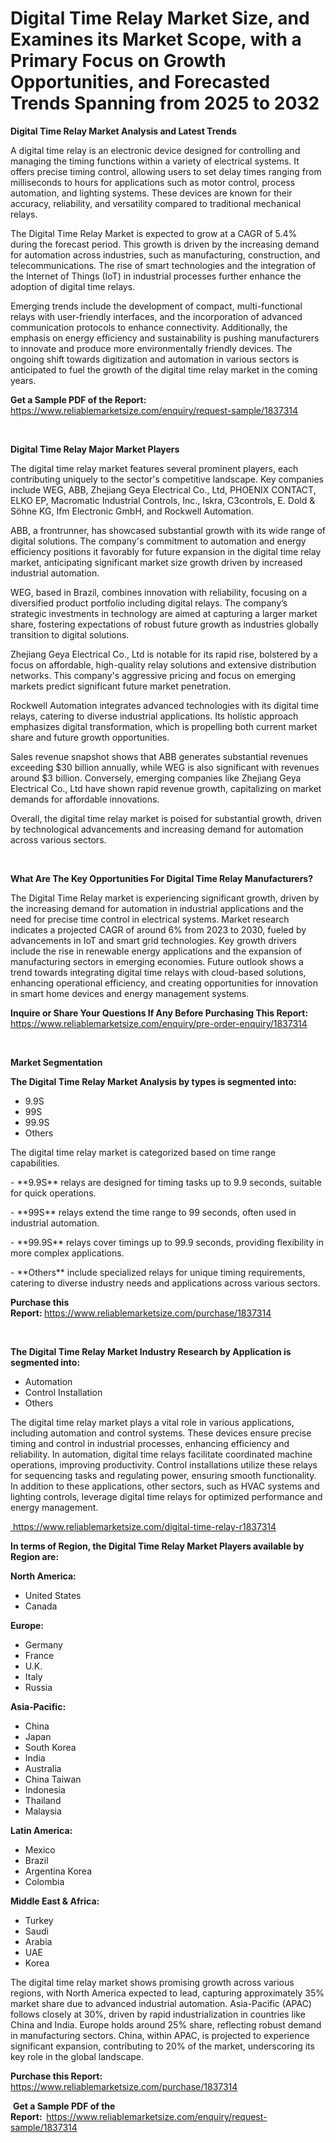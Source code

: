 <p><h1>Digital Time Relay Market Size, and Examines its Market Scope, with a Primary Focus on Growth Opportunities, and Forecasted Trends Spanning from 2025 to 2032</h1></p><p><strong>Digital Time Relay Market Analysis and Latest Trends</strong></p>
<p><p>A digital time relay is an electronic device designed for controlling and managing the timing functions within a variety of electrical systems. It offers precise timing control, allowing users to set delay times ranging from milliseconds to hours for applications such as motor control, process automation, and lighting systems. These devices are known for their accuracy, reliability, and versatility compared to traditional mechanical relays.</p><p>The Digital Time Relay Market is expected to grow at a CAGR of 5.4% during the forecast period. This growth is driven by the increasing demand for automation across industries, such as manufacturing, construction, and telecommunications. The rise of smart technologies and the integration of the Internet of Things (IoT) in industrial processes further enhance the adoption of digital time relays.</p><p>Emerging trends include the development of compact, multi-functional relays with user-friendly interfaces, and the incorporation of advanced communication protocols to enhance connectivity. Additionally, the emphasis on energy efficiency and sustainability is pushing manufacturers to innovate and produce more environmentally friendly devices. The ongoing shift towards digitization and automation in various sectors is anticipated to fuel the growth of the digital time relay market in the coming years.</p></p>
<p><strong>Get a Sample PDF of the Report:&nbsp;</strong> <a href="https://www.reliablemarketsize.com/enquiry/request-sample/1837314?utm_campaign=2281&utm_medium=2&utm_source=Github&utm_content=ia&utm_term=16042025&utm_id=digital-time-relay">https://www.reliablemarketsize.com/enquiry/request-sample/1837314</a></p>
<p>&nbsp;</p>
<p><strong>Digital Time Relay Major Market Players</strong></p>
<p><p>The digital time relay market features several prominent players, each contributing uniquely to the sector's competitive landscape. Key companies include WEG, ABB, Zhejiang Geya Electrical Co., Ltd, PHOENIX CONTACT, ELKO EP, Macromatic Industrial Controls, Inc., Iskra, C3controls, E. Dold & Söhne KG, Ifm Electronic GmbH, and Rockwell Automation.</p><p>ABB, a frontrunner, has showcased substantial growth with its wide range of digital solutions. The company's commitment to automation and energy efficiency positions it favorably for future expansion in the digital time relay market, anticipating significant market size growth driven by increased industrial automation.</p><p>WEG, based in Brazil, combines innovation with reliability, focusing on a diversified product portfolio including digital relays. The company’s strategic investments in technology are aimed at capturing a larger market share, fostering expectations of robust future growth as industries globally transition to digital solutions.</p><p>Zhejiang Geya Electrical Co., Ltd is notable for its rapid rise, bolstered by a focus on affordable, high-quality relay solutions and extensive distribution networks. This company's aggressive pricing and focus on emerging markets predict significant future market penetration.</p><p>Rockwell Automation integrates advanced technologies with its digital time relays, catering to diverse industrial applications. Its holistic approach emphasizes digital transformation, which is propelling both current market share and future growth opportunities.</p><p>Sales revenue snapshot shows that ABB generates substantial revenues exceeding $30 billion annually, while WEG is also significant with revenues around $3 billion. Conversely, emerging companies like Zhejiang Geya Electrical Co., Ltd have shown rapid revenue growth, capitalizing on market demands for affordable innovations.</p><p>Overall, the digital time relay market is poised for substantial growth, driven by technological advancements and increasing demand for automation across various sectors.</p></p>
<p>&nbsp;</p>
<p><strong>What Are The Key Opportunities For Digital Time Relay Manufacturers?</strong></p>
<p><p>The Digital Time Relay market is experiencing significant growth, driven by the increasing demand for automation in industrial applications and the need for precise time control in electrical systems. Market research indicates a projected CAGR of around 6% from 2023 to 2030, fueled by advancements in IoT and smart grid technologies. Key growth drivers include the rise in renewable energy applications and the expansion of manufacturing sectors in emerging economies. Future outlook shows a trend towards integrating digital time relays with cloud-based solutions, enhancing operational efficiency, and creating opportunities for innovation in smart home devices and energy management systems.</p></p>
<p><strong>Inquire or Share Your Questions If Any Before Purchasing This Report:</strong> <a href="https://www.reliablemarketsize.com/enquiry/pre-order-enquiry/1837314?utm_campaign=2281&utm_medium=2&utm_source=Github&utm_content=ia&utm_term=16042025&utm_id=digital-time-relay">https://www.reliablemarketsize.com/enquiry/pre-order-enquiry/1837314</a></p>
<p>&nbsp;</p>
<p><strong>Market Segmentation</strong></p>
<p><strong>The Digital Time Relay Market Analysis by types is segmented into:</strong></p>
<p><ul><li>9.9S</li><li>99S</li><li>99.9S</li><li>Others</li></ul></p>
<p><p>The digital time relay market is categorized based on time range capabilities. </p><p>- **9.9S** relays are designed for timing tasks up to 9.9 seconds, suitable for quick operations.  </p><p>- **99S** relays extend the time range to 99 seconds, often used in industrial automation.  </p><p>- **99.9S** relays cover timings up to 99.9 seconds, providing flexibility in more complex applications.  </p><p>- **Others** include specialized relays for unique timing requirements, catering to diverse industry needs and applications across various sectors.</p></p>
<p><strong>Purchase this Report:&nbsp;</strong><a href="https://www.reliablemarketsize.com/purchase/1837314?utm_campaign=2281&utm_medium=2&utm_source=Github&utm_content=ia&utm_term=16042025&utm_id=digital-time-relay">https://www.reliablemarketsize.com/purchase/1837314</a></p>
<p>&nbsp;</p>
<p><strong>The Digital Time Relay Market Industry Research by Application is segmented into:</strong></p>
<p><ul><li>Automation</li><li>Control Installation</li><li>Others</li></ul></p>
<p><p>The digital time relay market plays a vital role in various applications, including automation and control systems. These devices ensure precise timing and control in industrial processes, enhancing efficiency and reliability. In automation, digital time relays facilitate coordinated machine operations, improving productivity. Control installations utilize these relays for sequencing tasks and regulating power, ensuring smooth functionality. In addition to these applications, other sectors, such as HVAC systems and lighting controls, leverage digital time relays for optimized performance and energy management.</p></p>
<p><a href="https://www.reliablemarketsize.com/digital-time-relay-r1837314?utm_campaign=2281&utm_medium=2&utm_source=Github&utm_content=ia&utm_term=16042025&utm_id=digital-time-relay">&nbsp;https://www.reliablemarketsize.com/digital-time-relay-r1837314</a></p>
<p><strong>In terms of Region, the Digital Time Relay Market Players available by Region are:</strong></p>
<p>
    <p> <strong> North America: </strong>
        <ul>
            <li>United States</li>
            <li>Canada</li>
        </ul>
        </p> 
    <p> <strong> Europe: </strong>
        <ul>
            <li>Germany</li>
            <li>France</li>
            <li>U.K.</li>
            <li>Italy</li>
            <li>Russia</li>
        </ul>
        </p> 
    <p> <strong> Asia-Pacific: </strong>
        <ul>
            <li>China</li>
            <li>Japan</li>
            <li>South Korea</li>
            <li>India</li>
            <li>Australia</li>
            <li>China Taiwan</li>
            <li>Indonesia</li>
            <li>Thailand</li>
            <li>Malaysia</li>
        </ul>
        </p> 
    <p> <strong> Latin America: </strong>
        <ul>
            <li>Mexico</li>
            <li>Brazil</li>
            <li>Argentina Korea</li>
            <li>Colombia</li>
        </ul>
        </p> 
    <p> <strong> Middle East & Africa: </strong>
        <ul>
            <li>Turkey</li>
            <li>Saudi</li>
            <li>Arabia</li>
            <li>UAE</li>
            <li>Korea</li>
        </ul>
    </p>
    </p>
<p><p>The digital time relay market shows promising growth across various regions, with North America expected to lead, capturing approximately 35% market share due to advanced industrial automation. Asia-Pacific (APAC) follows closely at 30%, driven by rapid industrialization in countries like China and India. Europe holds around 25% share, reflecting robust demand in manufacturing sectors. China, within APAC, is projected to experience significant expansion, contributing to 20% of the market, underscoring its key role in the global landscape.</p></p>
<p><strong>Purchase this Report: </strong><a href="https://www.reliablemarketsize.com/purchase/1837314?utm_campaign=2281&utm_medium=2&utm_source=Github&utm_content=ia&utm_term=16042025&utm_id=digital-time-relay">https://www.reliablemarketsize.com/purchase/1837314</a></p>
<p>&nbsp;<strong>Get a Sample PDF of the Report:&nbsp;&nbsp;</strong><a href="https://www.reliablemarketsize.com/enquiry/request-sample/1837314?utm_campaign=2281&utm_medium=2&utm_source=Github&utm_content=ia&utm_term=16042025&utm_id=digital-time-relay">https://www.reliablemarketsize.com/enquiry/request-sample/1837314</a></p>
<p><strong></strong></p>
<p><p></p><p></p><p></p></p>